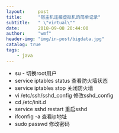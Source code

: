 ```yaml
---
layout:     post
title:      "宿主机连接虚拟机的简单记录"
subtitle:   " \"virtual\""
date:       2018-09-08 20:44:00
author:     "wmf"
header-img: "img/in-post/bigdata.jpg"
catalog: true
tags:
    - java
---
```

* su - 切换root用户
* service iptables status 查看防火墙状态
* service iptables stop 关闭防火墙
* vi /etc/ssh/sshd_config 修改sshd_config
* cd /etc/init.d
* service sshd restart 重启sshd
* ifconfig -a 查看ip地址
* sudo passwd 修改密码